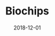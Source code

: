 ---
title: "Biochips"
authors: 
- "William Gibson"
genres:
    - "scifi"
    - "dystopian"
    - "cyberpunk"
date: "2018-12-01"
rating: 5
recommend: true
in_progress: false
---